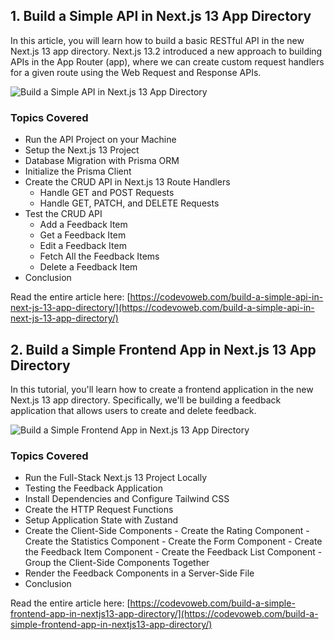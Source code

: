 ## 1. Build a Simple API in Next.js 13 App Directory

In this article, you will learn how to build a basic RESTful API in the new Next.js 13 app directory. Next.js 13.2 introduced a new approach to building APIs in the App Router (app), where we can create custom request handlers for a given route using the Web Request and Response APIs.

![Build a Simple API in Next.js 13 App Directory](https://codevoweb.com/wp-content/uploads/2023/04/Build-a-Simple-API-in-Next.js-13-App-Directory.webp)

### Topics Covered

- Run the API Project on your Machine
- Setup the Next.js 13 Project
- Database Migration with Prisma ORM
- Initialize the Prisma Client
- Create the CRUD API in Next.js 13 Route Handlers
    - Handle GET and POST Requests
    - Handle GET, PATCH, and DELETE Requests
- Test the CRUD API
    - Add a Feedback Item
    - Get a Feedback Item
    - Edit a Feedback Item
    - Fetch All the Feedback Items
    - Delete a Feedback Item
- Conclusion


Read the entire article here: [https://codevoweb.com/build-a-simple-api-in-next-js-13-app-directory/](https://codevoweb.com/build-a-simple-api-in-next-js-13-app-directory/)


## 2. Build a Simple Frontend App in Next.js 13 App Directory

In this tutorial, you'll learn how to create a frontend application in the new Next.js 13 app directory. Specifically, we'll be building a feedback application that allows users to create and delete feedback.

![Build a Simple Frontend App in Next.js 13 App Directory](https://codevoweb.com/wp-content/uploads/2023/05/Build-a-Simple-Frontend-App-in-Next.js-13-App-Directory.webp)

### Topics Covered

- Run the Full-Stack Next.js 13 Project Locally
- Testing the Feedback Application
- Install Dependencies and Configure Tailwind CSS
- Create the HTTP Request Functions
- Setup Application State with Zustand
- Create the Client-Side Components
        - Create the Rating Component
        - Create the Statistics Component
        - Create the Form Component
        - Create the Feedback Item Component
        - Create the Feedback List Component
        - Group the Client-Side Components Together
- Render the Feedback Components in a Server-Side File
- Conclusion

Read the entire article here: [https://codevoweb.com/build-a-simple-frontend-app-in-nextjs13-app-directory/](https://codevoweb.com/build-a-simple-frontend-app-in-nextjs13-app-directory/)

